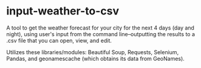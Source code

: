 # input-weather-to-csv

A tool to get the weather forecast for your city for the next 4 days (day and night), using user's input from the command line–outputting the results to a .csv file that you can open, view, and edit.

Utilizes these libraries/modules: Beautiful Soup, Requests, Selenium, Pandas, and geonamescache (which obtains its data from GeoNames).
